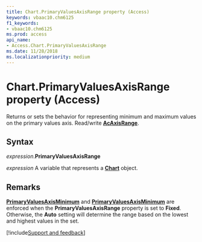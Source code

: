 ```yaml
---
title: Chart.PrimaryValuesAxisRange property (Access)
keywords: vbaac10.chm6125
f1_keywords:
- vbaac10.chm6125
ms.prod: access
api_name:
- Access.Chart.PrimaryValuesAxisRange
ms.date: 11/28/2018
ms.localizationpriority: medium
---
```



# Chart.PrimaryValuesAxisRange property (Access)

Returns or sets the behavior for representing minimum and maximum values on the primary values axis. Read/write **[AcAxisRange](Access.AcAxisRange.md)**.


## Syntax

_expression_.**PrimaryValuesAxisRange**

_expression_ A variable that represents a **[Chart](Access.Chart.md)** object.


## Remarks

**[PrimaryValuesAxisMinimum](Access.Chart.PrimaryValuesAxisMinimum.md)** and **[PrimaryValuesAxisMinimum](Access.Chart.PrimaryValuesAxisMinimum.md)** are enforced when the **PrimaryValuesAxisRange** 
property is set to **Fixed**. Otherwise, the **Auto** setting will determine the range based on the lowest and 
highest values in the set.

[!include[Support and feedback](~/includes/feedback-boilerplate.md)]